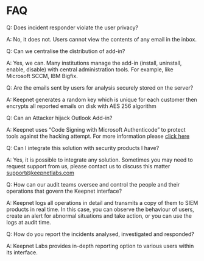 # FAQ

Q: Does incident responder violate the user privacy?

A: No, it does not. Users cannot view the contents of any email in the inbox.

Q: Can we centralise the distribution of add-in?

A: Yes, we can. Many institutions manage the add-in (install, uninstall, enable, disable) with central administration tools. For example, like Microsoft SCCM, IBM Bigfix.

Q: Are the emails sent by users for analysis securely stored on the server?

A: Keepnet  generates a random key which is unique for each customer then encrypts all reported emails on disk with AES 256 algorithm

Q: Can an Attacker hijack Outlook Add-in?

A: Keepnet uses “Code Signing with Microsoft Authenticode” to protect tools against the hacking attempt. For more information please [click here](https://www.digicert.com/code-signing/microsoft-authenticode.htm)

Q: Can I integrate this solution with security products I have?

A: Yes, it is possible to integrate any solution. Sometimes you may need to request support from us, please contact us to discuss this matter support@keepnetlabs.com

Q: How can our audit teams oversee and control the people and their operations that govern the Keepnet interface?

A: Keepnet logs all operations in detail and transmits a copy of them to SIEM products in real time. In this case, you can observe the behaviour of users, create an alert for abnormal situations and take action, or you can use the logs at audit time.

Q: How do you report the incidents analysed, investigated and responded?

A: Keepnet Labs provides in-depth reporting option to various users within its interface.